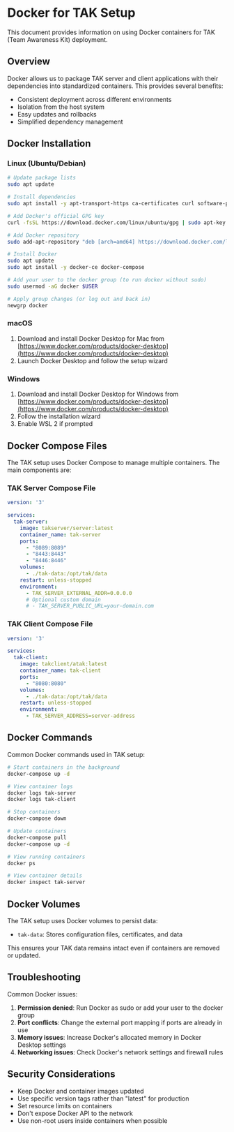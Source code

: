 # Docker for TAK Setup

This document provides information on using Docker containers for TAK (Team Awareness Kit) deployment.

## Overview

Docker allows us to package TAK server and client applications with their dependencies into standardized containers. This provides several benefits:

- Consistent deployment across different environments
- Isolation from the host system
- Easy updates and rollbacks
- Simplified dependency management

## Docker Installation

### Linux (Ubuntu/Debian)

```bash
# Update package lists
sudo apt update

# Install dependencies
sudo apt install -y apt-transport-https ca-certificates curl software-properties-common

# Add Docker's official GPG key
curl -fsSL https://download.docker.com/linux/ubuntu/gpg | sudo apt-key add -

# Add Docker repository
sudo add-apt-repository "deb [arch=amd64] https://download.docker.com/linux/ubuntu $(lsb_release -cs) stable"

# Install Docker
sudo apt update
sudo apt install -y docker-ce docker-compose

# Add your user to the docker group (to run docker without sudo)
sudo usermod -aG docker $USER

# Apply group changes (or log out and back in)
newgrp docker
```

### macOS

1. Download and install Docker Desktop for Mac from [https://www.docker.com/products/docker-desktop](https://www.docker.com/products/docker-desktop)
2. Launch Docker Desktop and follow the setup wizard

### Windows

1. Download and install Docker Desktop for Windows from [https://www.docker.com/products/docker-desktop](https://www.docker.com/products/docker-desktop)
2. Follow the installation wizard
3. Enable WSL 2 if prompted

## Docker Compose Files

The TAK setup uses Docker Compose to manage multiple containers. The main components are:

### TAK Server Compose File

```yaml
version: '3'

services:
  tak-server:
    image: takserver/server:latest
    container_name: tak-server
    ports:
      - "8089:8089"
      - "8443:8443"
      - "8446:8446"
    volumes:
      - ./tak-data:/opt/tak/data
    restart: unless-stopped
    environment:
      - TAK_SERVER_EXTERNAL_ADDR=0.0.0.0
      # Optional custom domain
      # - TAK_SERVER_PUBLIC_URL=your-domain.com
```

### TAK Client Compose File

```yaml
version: '3'

services:
  tak-client:
    image: takclient/atak:latest
    container_name: tak-client
    ports:
      - "8080:8080"
    volumes:
      - ./tak-data:/opt/tak/data
    restart: unless-stopped
    environment:
      - TAK_SERVER_ADDRESS=server-address
```

## Docker Commands

Common Docker commands used in TAK setup:

```bash
# Start containers in the background
docker-compose up -d

# View container logs
docker logs tak-server
docker logs tak-client

# Stop containers
docker-compose down

# Update containers
docker-compose pull
docker-compose up -d

# View running containers
docker ps

# View container details
docker inspect tak-server
```

## Docker Volumes

The TAK setup uses Docker volumes to persist data:

- `tak-data`: Stores configuration files, certificates, and data

This ensures your TAK data remains intact even if containers are removed or updated.

## Troubleshooting

Common Docker issues:

1. **Permission denied**: Run Docker as sudo or add your user to the docker group
2. **Port conflicts**: Change the external port mapping if ports are already in use
3. **Memory issues**: Increase Docker's allocated memory in Docker Desktop settings
4. **Networking issues**: Check Docker's network settings and firewall rules

## Security Considerations

- Keep Docker and container images updated
- Use specific version tags rather than "latest" for production
- Set resource limits on containers
- Don't expose Docker API to the network
- Use non-root users inside containers when possible
